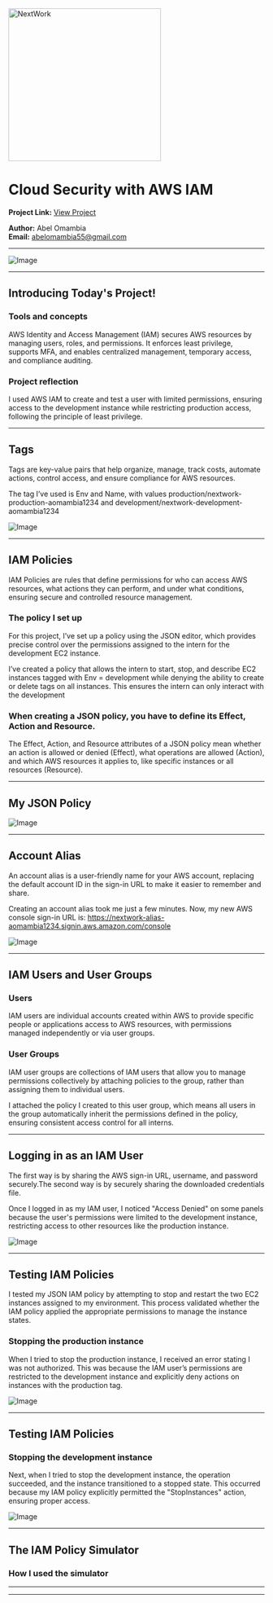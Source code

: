 <img src="https://cdn.prod.website-files.com/677c400686e724409a5a7409/6790ad949cf622dc8dcd9fe4_nextwork-logo-leather.svg" alt="NextWork" width="300" />

# Cloud Security with AWS IAM

**Project Link:** [View Project](http://learn.nextwork.org/projects/aws-security-iam)

**Author:** Abel Omambia  
**Email:** abelomambia55@gmail.com

---

![Image](http://learn.nextwork.org/serene_magenta_silly_cobra/uploads/aws-security-iam_1c864649)

---

## Introducing Today's Project!

### Tools and concepts

AWS Identity and Access Management (IAM) secures AWS resources by managing users, roles, and permissions. It enforces least privilege, supports MFA, and enables centralized management, temporary access, and compliance auditing.

### Project reflection

I used AWS IAM to create and test a user with limited permissions, ensuring access to the development instance while restricting production access, following the principle of least privilege.

---

## Tags

Tags are key-value pairs that help organize, manage, track costs, automate actions, control access, and ensure compliance for AWS resources.

The tag I’ve used is Env and Name, with values production/nextwork-production-aomambia1234 and development/nextwork-development-aomambia1234

![Image](http://learn.nextwork.org/serene_magenta_silly_cobra/uploads/aws-security-iam_2e0e5a5d)

---

## IAM Policies

IAM Policies are rules that define permissions for who can access AWS resources, what actions they can perform, and under what conditions, ensuring secure and controlled resource management.

### The policy I set up

For this project, I’ve set up a policy using the JSON editor, which provides precise control over the permissions assigned to the intern for the development EC2 instance.

I’ve created a policy that allows the intern to start, stop, and describe EC2 instances tagged with Env = development while denying the ability to create or delete tags on all instances. This ensures the intern can only interact with the development 

### When creating a JSON policy, you have to define its Effect, Action and Resource.

The Effect, Action, and Resource attributes of a JSON policy mean whether an action is allowed or denied (Effect), what operations are allowed (Action), and which AWS resources it applies to, like specific instances or all resources (Resource).

---

## My JSON Policy

![Image](http://learn.nextwork.org/serene_magenta_silly_cobra/uploads/aws-security-iam_1c864649)

---

## Account Alias

An account alias is a user-friendly name for your AWS account, replacing the default account ID in the sign-in URL to make it easier to remember and share.

Creating an account alias took me just a few minutes. Now, my new AWS console sign-in URL is: https://nextwork-alias-aomambia1234.signin.aws.amazon.com/console

![Image](http://learn.nextwork.org/serene_magenta_silly_cobra/uploads/aws-security-iam_0eb4439b)

---

## IAM Users and User Groups

### Users

IAM users are individual accounts created within AWS to provide specific people or applications access to AWS resources, with permissions managed independently or via user groups.

### User Groups

IAM user groups are collections of IAM users that allow you to manage permissions collectively by attaching policies to the group, rather than assigning them to individual users.

I attached the policy I created to this user group, which means all users in the group automatically inherit the permissions defined in the policy, ensuring consistent access control for all interns.

---

## Logging in as an IAM User

The first way is by sharing the AWS sign-in URL, username, and password securely.The second way is by securely sharing the downloaded credentials file.

Once I logged in as my IAM user, I noticed "Access Denied" on some panels because the user's permissions were limited to the development instance, restricting access to other resources like the production instance.

![Image](http://learn.nextwork.org/serene_magenta_silly_cobra/uploads/aws-security-iam_6f2ab446)

---

## Testing IAM Policies

I tested my JSON IAM policy by attempting to stop and restart the two EC2 instances assigned to my environment. This process validated whether the IAM policy applied the appropriate permissions to manage the instance states.

### Stopping the production instance

When I tried to stop the production instance, I received an error stating I was not authorized. This was because the IAM user’s permissions are restricted to the development instance and explicitly deny actions on instances with the production tag.

![Image](http://learn.nextwork.org/serene_magenta_silly_cobra/uploads/aws-security-iam_0e7a9d6a)

---

## Testing IAM Policies

### Stopping the development instance

Next, when I tried to stop the development instance, the operation succeeded, and the instance transitioned to a stopped state. This occurred because my IAM policy explicitly permitted the "StopInstances" action, ensuring proper access.

![Image](http://learn.nextwork.org/serene_magenta_silly_cobra/uploads/aws-security-iam_1811801c)

---

## The IAM Policy Simulator

### How I used the simulator

---

---
